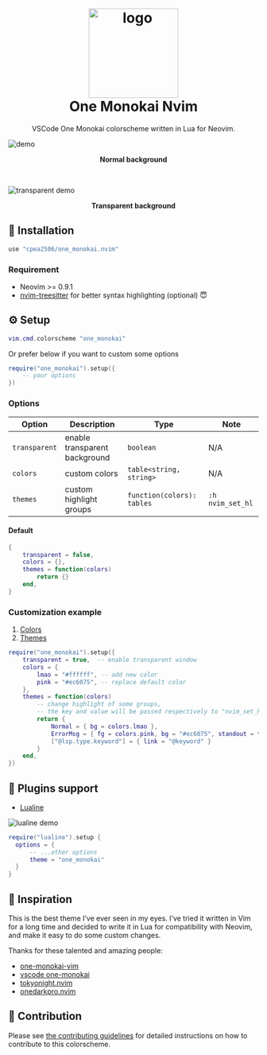 <div align="center">
  <h1>
      <img
          src="https://user-images.githubusercontent.com/42694704/196938815-ea5d1bdd-a2b8-4327-9b43-46d84920d381.png"
          width="180"
          alt="logo"
      />
      <br/>
      One Monokai Nvim
  </h1>
  
  VSCode One Monokai colorscheme written in Lua for Neovim.
</div>

![demo](https://user-images.githubusercontent.com/42694704/196934147-0704f7ec-456f-4a07-b44f-ac99896c7b22.png)

<p align = "center"><b>Normal background</b></p>

<br />

![transparent demo](https://user-images.githubusercontent.com/42694704/196934131-0c7134ec-7266-4200-bf5a-901cf5d28e12.png)

<p align = "center"><b>Transparent background</b></p>

## :rocket: Installation

```lua
use "cpea2506/one_monokai.nvim"
```

### Requirement

- Neovim >= 0.9.1
- [nvim-treesitter](https://github.com/nvim-treesitter/nvim-treesitter) for better syntax highlighting (optional) 😇

## :gear: Setup

```lua
vim.cmd.colorscheme "one_monokai"
```

Or prefer below if you want to custom some options

```lua
require("one_monokai").setup({
    -- your options
})
```

### Options

| Option        | Description                   | Type                       | Note             |
| ------------- | ----------------------------- | -------------------------- | ---------------- |
| `transparent` | enable transparent background | `boolean`                  | N/A              |
| `colors`      | custom colors                 | `table<string, string>`    | N/A              |
| `themes`      | custom highlight groups       | `function(colors): tables` | `:h nvim_set_hl` |

#### Default

```lua
{
    transparent = false,
    colors = {},
    themes = function(colors)
        return {}
    end,
}
```

### Customization example

1. [Colors](lua/one_monokai/colors.lua#L7)
2. [Themes](lua/one_monokai/themes/groups.lua#L9)

```lua
require("one_monokai").setup({
    transparent = true,  -- enable transparent window
    colors = {
        lmao = "#ffffff", -- add new color
        pink = "#ec6075", -- replace default color
    },
    themes = function(colors)
        -- change highlight of some groups,
        -- the key and value will be passed respectively to "nvim_set_hl"
        return {
            Normal = { bg = colors.lmao },
            ErrorMsg = { fg = colors.pink, bg = "#ec6075", standout = true },
            ["@lsp.type.keyword"] = { link = "@keyword" }
        }
    end,
})
```

## :champagne: Plugins support

- [Lualine](https://github.com/nvim-lualine/lualine.nvim)

![lualine demo](https://user-images.githubusercontent.com/42694704/196934170-84a1f32c-f97b-4f00-859b-e822f4d14479.png)

```lua
require("lualine").setup {
  options = {
      -- ...other options
      theme = "one_monokai"
  }
}
```

## :eyes: Inspiration

This is the best theme I’ve ever seen in my eyes. I’ve tried it written in Vim for a long time and decided to write it in Lua for compatibility with Neovim, and make it easy to do some custom changes.

Thanks for these talented and amazing people:

- [one-monokai-vim](https://github.com/fratajczak/one-monokai-vim)
- [vscode one-monokai](https://github.com/azemoh/vscode-one-monokai)
- [tokyonight.nvim](https://github.com/folke/tokyonight.nvim)
- [onedarkpro.nvim](https://github.com/olimorris/onedarkpro.nvim)

## :scroll: Contribution

Please see [the contributing guidelines](CONTRIBUTING.md) for detailed
instructions on how to contribute to this colorscheme.
